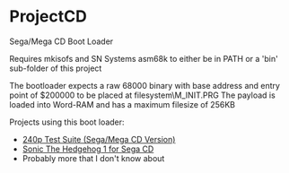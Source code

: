 # ProjectCD
Sega/Mega CD Boot Loader

Requires mkisofs and SN Systems asm68k to either be in PATH or a 'bin' sub-folder of this project

The bootloader expects a raw 68000 binary with base address and entry point of $200000 to be placed at filesystem\M_INIT.PRG
The payload is loaded into Word-RAM and has a maximum filesize of 256KB

Projects using this boot loader:
  - [240p Test Suite (Sega/Mega CD Version)](http://junkerhq.net/xrgb/index.php/240p_test_suite)
  - [Sonic The Hedgehog 1 for Sega CD](http://info.sonicretro.org/Sonic_the_Hedgehog_1_for_SegaCD)
  - Probably more that I don't know about
  
